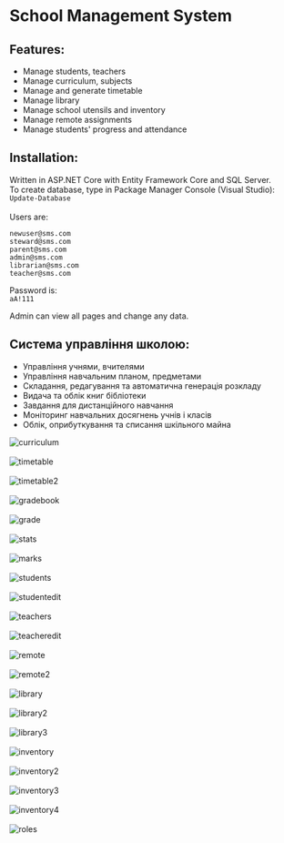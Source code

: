 ﻿School Management System<br />
==============================
Features:<br />
---------------
- Manage students, teachers
- Manage curriculum, subjects
- Manage and generate timetable
- Manage library
- Manage school utensils and inventory
- Manage remote assignments
- Manage students' progress and attendance

Installation:<br />
---------------
Written in ASP.NET Core with Entity Framework Core and SQL Server.<br />
To create database, type in Package Manager Console (Visual Studio):<br />
`Update-Database`<br /><br />
Users are:
```
newuser@sms.com
steward@sms.com
parent@sms.com
admin@sms.com
librarian@sms.com
teacher@sms.com
```
Password is:<br />
`aA!111`

Admin can view all pages and change any data.

Система управління школою:<br />
---------------------------------
- Управління учнями, вчителями
- Управління навчальним планом, предметами
- Складання, редагування та автоматична генерація розкладу
- Видача та облік книг бібліотеки
- Завдання для дистанційного навчання
- Моніторинг навчальних досягнень учнів і класів
- Облік, оприбуткування та списання шкільного майна

![curriculum](screenshots/curriculum.png)<br /><br />
![timetable](screenshots/timetable.png)<br /><br />
![timetable2](screenshots/timetable2.png)<br /><br />
![gradebook](screenshots/gradebook.png)<br /><br />
![grade](screenshots/grade.png)<br /><br />
![stats](screenshots/stats.png)<br /><br />
![marks](screenshots/marks.png)<br /><br />
![students](screenshots/students.png)<br /><br />
![studentedit](screenshots/studentedit.png)<br /><br />
![teachers](screenshots/teachers.png)<br /><br />
![teacheredit](screenshots/teacheredit.png)<br /><br />
![remote](screenshots/remote.png)<br /><br />
![remote2](screenshots/remote2.png)<br /><br />
![library](screenshots/library.png)<br /><br />
![library2](screenshots/library2.png)<br /><br />
![library3](screenshots/library3.png)<br /><br />
![inventory](screenshots/inventory.png)<br /><br />
![inventory2](screenshots/inventory2.png)<br /><br />
![inventory3](screenshots/inventory3.png)<br /><br />
![inventory4](screenshots/inventory4.png)<br /><br />
![roles](screenshots/roles.png)<br /><br />